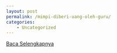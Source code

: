 ```yaml
---
layout: post
permalink: /mimpi-diberi-uang-oleh-guru/
categories:
    - Uncategorized
---
```


[Baca Selengkapnya](/01)